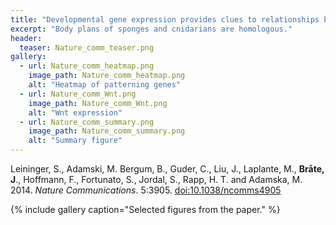 ```yaml
---
title: "Developmental gene expression provides clues to relationships between sponge and eumetazoan body plans"
excerpt: "Body plans of sponges and cnidarians are homologous."
header:
  teaser: Nature_comm_teaser.png
gallery:
  - url: Nature_comm_heatmap.png
    image_path: Nature_comm_heatmap.png
    alt: "Heatmap of patterning genes"
  - url: Nature_comm_Wnt.png
    image_path: Nature_comm_Wnt.png
    alt: "Wnt expression"
  - url: Nature_comm_summary.png
    image_path: Nature_comm_summary.png
    alt: "Summary figure"
---
```


Leininger, S., Adamski, M. Bergum, B., Guder, C., Liu, J., Laplante, M., **Bråte, J**., Hoffmann, F., Fortunato, S., Jordal, S., Rapp, H. T. and Adamska, M. 2014. *Nature Communications*. 5:3905. [doi:10.1038/ncomms4905](http://www.nature.com/articles/ncomms4905)

{% include gallery caption="Selected figures from the paper." %}

